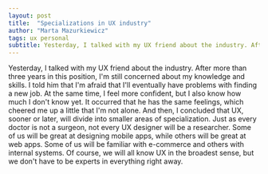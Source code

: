 ```yaml
---
layout: post
title:  "Specializations in UX industry"
author: "Marta Mazurkiewicz"
tags: ux personal
subtitle: Yesterday, I talked with my UX friend about the industry. After more than three years in this position, I'm still concerned about my knowledge and skills.
---
```


Yesterday, I talked with my UX friend about the industry. After more than three years in this position, I'm still concerned about my knowledge and skills. I told him that I'm afraid that I'll eventually have problems with finding a new job. At the same time, I feel more confident, but I also know how much I don't know yet. It occurred that he has the same feelings, which cheered me up a little that I'm not alone. And then, I concluded that UX, sooner or later, will divide into smaller areas of specialization. Just as every doctor is not a surgeon, not every UX designer will be a researcher. Some of us will be great at designing mobile apps, while others will be great at web apps. Some of us will be familiar with e-commerce and others with internal systems. Of course, we will all know UX in the broadest sense, but we don't have to be experts in everything right away. 
